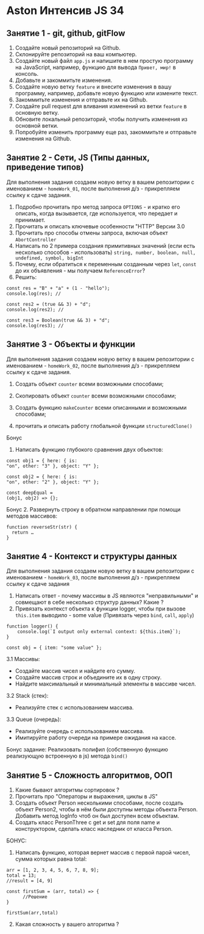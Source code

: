 # Aston Интенсив JS 34

## Занятие  1 - git, github, gitFlow

1. Создайте новый репозиторий на Github.
2. Склонируйте репозиторий на ваш компьютер.
3. Создайте новый файл `app.js` и напишите в нем простую программу на JavaScript, например, функцию для вывода `Привет, мир!` в консоль.
4. Добавьте и закоммитьте изменения.
5. Создайте новую ветку `feature` и внесите изменения в вашу программу, например, добавьте новую функцию или измените текст.
6. Закоммитьте изменения и отправьте их на Github.
7. Создайте pull request для вливания изменений из ветки `feature` в основную ветку.
8. Обновите локальный репозиторий, чтобы получить изменения из основной ветки.
9. Попробуйте изменить программу еще раз, закоммитьте и отправьте изменения на Github.

## Занятие 2 - Сети, JS (Типы данных, приведение типов)

Для выполнения задания создаем новую ветку в вашем репозитории с именованием - `homeWork_01`, после выполнения д/з - прикрепляем ссылку к сдаче задания.

1. Подробно прочитать про метод запроса `OPTIONS` - и кратко его описать, когда вызывается, где используется, что передает и принимает. 
2. Прочитать и описать ключевые особенности "HTTP" Версии 3.0
3. Прочитать про способы отмены запроса, включая объект `AbortController`
3. Написать по 2 примера создания примитивных значений (если есть несколько способов - использовать) `string, number, boolean, null, undefined, symbol, bigInt`
4. Почему, если обратиться к переменным созданным через `let`, `const` до их объявления - мы получаем `ReferenceError`? 
5. Решить: 

```
const res = "B" + "a" + (1 - "hello");
console.log(res); //
```

```
const res2 = (true && 3) + "d";
console.log(res2); //
```

```
const res3 = Boolean(true && 3) + "d";
console.log(res3); //
```

## Занятие 3 - Объекты и функции

Для выполнения задания создаем новую ветку в вашем репозитории с именованием - `homeWork_02`, после выполнения д/з - прикрепляем ссылку к сдаче задания.

1. Создать объект `counter` всеми возможными способами;

2. Скопировать объект `counter` всеми возможными способами;

3. Создать функцию `makeCounter` всеми описанными и возможными способами;

4. прочитать и описать работу глобальной функции `structuredClone()`

Бонус
1. Написать функцию глубокого сравнения двух объектов:

```
const obj1 = { here: { is:
"on", other: "3" }, object: "Y" };
```

```
const obj2 = { here: { is:
"on", other: "2" }, object: "Y" };
```

```
const deepEqual =
(obj1, obj2) => {};
```



Бонус 
2. Развернуть строку в обратном направлении при помощи методов массивов:

```
function reverseStr(str) {
  return …
}
```

## Занятие 4 - Контекст и структуры данных

Для выполнения задания создаем новую ветку в вашем репозитории с именованием - `homeWork_03`, после выполнения д/з - прикрепляем ссылку к сдаче задания

1. Написать ответ - почему массивы в JS являются "неправильными" и совмещают в себе несколько структур данных? Какие ?
2. Привязать контекст объекта к функции logger, чтобы при вызове `this.item` выводило - some value (Привязать через `bind`, `call`, `apply`)

```
function logger() {
    console.log(`I output only external context: ${this.item}`);
}
```

```
const obj = { item: "some value" };
```

3.1 Массивы:

- Создайте массив чисел и найдите его сумму.
- Создайте массив строк и объедините их в одну строку.
- Найдите максимальный и минимальный элементы в массиве чисел.

3.2 Stack (стек):

- Реализуйте стек с использованием массива.

3.3 Queue (очередь):

- Реализуйте очередь с использованием массива.
- Имитируйте работу очереди на примере ожидания на кассе.

Бонус задание: Реализовать полифил (собственную функцию реализующую встроенную в js) метода `bind()`

## Занятие 5 - Сложность алгоритмов, ООП

1. Какие бывают алгоритмы сортировок ? 
2. Прочитать про "Операторы и выражения, циклы в JS"
3. Создать объект Person несколькими способами, после создать объект Person2, чтобы в нём были доступны методы объекта Person. Добавить метод logInfo чтоб он был доступен всем объектам.
4. Создать класс PersonThree c get и set для поля name и конструктором, сделать класс наследник от класса Person.

БОНУС: 
1. Написать функцию, которая вернет массив с первой парой чисел, сумма которых равна total:
```
arr = [1, 2, 3, 4, 5, 6, 7, 8, 9];
total = 13;
//result = [4, 9]
```

```
const firstSum = (arr, total) => {
      //Решение
}
```

```
firstSum(arr,total)
```

2. Какая сложность у вашего алгоритма ?